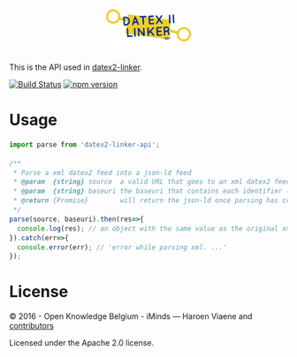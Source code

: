 <h1 align="center"><img src="logo.svg" alt="Datex II linker API" height="70"></h1>

This is the API used in [datex2-linker](https://github.com/osoc16/datex2-linker).

[![Build Status](https://travis-ci.org/osoc16/datex2-linker-api.svg?branch=master)](https://travis-ci.org/osoc16/datex2-linker-api)
[![npm version](https://badge.fury.io/js/datex2-linker-api.svg)](https://www.npmjs.com/package/datex2-linker-api)

# Usage

```js
import parse from 'datex2-linker-api';

/**
 * Parse a xml datex2 feed into a json-ld feed
 * @param  {string} source  a valid URL that goes to an xml datex2 feed
 * @param  {string} baseuri the baseuri that contains each identifier (as a hash)
 * @return {Promise}        will return the json-ld once parsing has completed
 */
parse(source, baseuri).then(res=>{
  console.log(res); // an object with the same value as the original xml
}).catch(err=>{
  console.error(err); // 'error while parsing xml. ...'
});
```

# License

© 2016 - Open Knowledge Belgium - iMinds — Haroen Viaene and [contributors](https://github.com/oSoc16/datex2-linker-api/graphs/contributors)

Licensed under the Apache 2.0 license.
